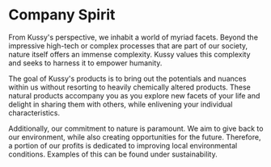 # Company Spirit

From Kussy's perspective, we inhabit a world of myriad facets. Beyond the impressive high-tech or complex processes that are part of our society, nature itself offers an immense complexity. Kussy values this complexity and seeks to harness it to empower humanity.

The goal of Kussy's products is to bring out the potentials and nuances within us without resorting to heavily chemically altered products. These natural products accompany you as you explore new facets of your life and delight in sharing them with others, while enlivening your individual characteristics.

Additionally, our commitment to nature is paramount. We aim to give back to our environment, while also creating opportunities for the future. Therefore, a portion of our profits is dedicated to improving local environmental conditions. Examples of this can be found under sustainability.
